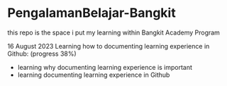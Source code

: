 # PengalamanBelajar-Bangkit
this repo is the space i put my learning within Bangkit Academy Program


16 August 2023
Learning how to documenting learning experience in Github: (progress 38%)
- learning why documenting learning experience is important
- learning documenting learning experience in Github
